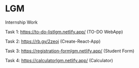 # LGM
Internship Work 

Task 1: https://to-do-listlgm.netlify.app/  (TO-DO WebApp)

Task 2: https://rb.gy/2zeoj (Create-React-App) 

Task 3: https://registration-formlgm.netlify.app/ (Student Form) 

Task 4: https://calculatorlgm.netlify.app/ (Calculator)
